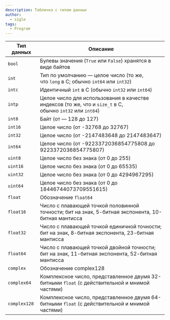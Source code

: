 ```yaml
---
description: Табличка с типом данных
author:
  - s1gle
tags:
  - Program
---
```

| Тип данных| Описание |
| --- | --- |
| `bool` | Булевы значения (`True` или `False`) хранятся в виде байтов |
| `int` | Тип по умолчанию — целое число (то же, что `long` в C; обычно `int64` или `int32`) |
| `intc` | Идентичный `int` в C (обычно `int32` или `int64`) |
| `intp` | Целое число для использования в качестве индексов (то же, что и `size_t` в C, обычно `int32` или `int64`) |
| `int8` | Байт (от — 128 до 127) |
| `int16` | Целое число (от -32768 до 32767) |
| `int32` | Целое число (от -2147483648 до 2147483647) |
| `int64` | Целое число (от -9223372036854775808 до 9223372036854775807) |
| `uint8` | Целое число без знака (от 0 до 255) |
| `uint16` | Целое число без знака (от 0 до 65535) |
| `uint32` | Целое число без знака (от 0 до 4294967295) |
| `uint64` | Целое число без знака (от 0 до 18446744073709551615) |
| `float` | Обозначение `float64` |
| `float16` | Число с плавающей точкой половинной точности; бит на знак, 5-битная экспонента, 10-битная мантисса |
| `float32` | Число с плавающей точкой единичной точности; бит на знак, 8-битная экспонента, 23-битная мантисса|
| `float64` | Число с плавающей точкой двойной точности; бит на знак, 11-битная экспонента, 52-битная мантисса|
| `complex` | Обозначение complex128 |
| `complex64` | Комплексное число, представленное двумя 32-битными `float` (с действительной и мнимой частями)|
| `complex128` | Комплексное число, представленное двумя 64-битными `float` (с действительной и мнимой частями)|